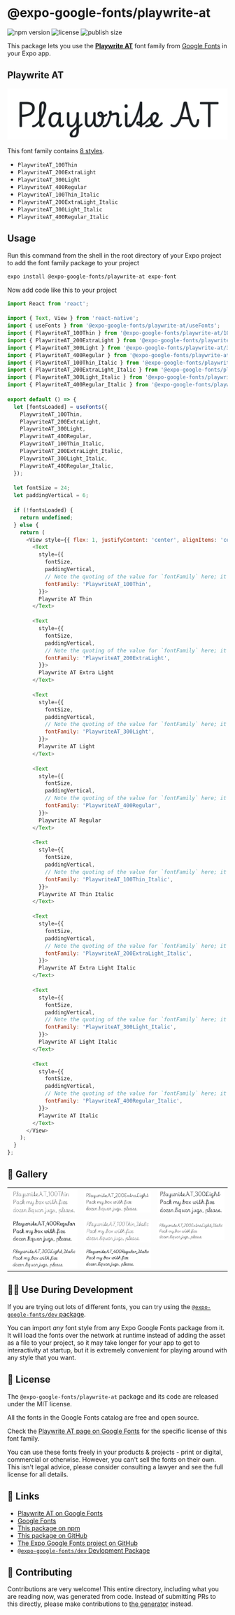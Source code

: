 # @expo-google-fonts/playwrite-at

![npm version](https://flat.badgen.net/npm/v/@expo-google-fonts/playwrite-at)
![license](https://flat.badgen.net/github/license/expo/google-fonts)
![publish size](https://flat.badgen.net/packagephobia/install/@expo-google-fonts/playwrite-at)

This package lets you use the [**Playwrite AT**](https://fonts.google.com/specimen/Playwrite+AT) font family from [Google Fonts](https://fonts.google.com/) in your Expo app.

## Playwrite AT

![Playwrite AT](./font-family.png)

This font family contains [8 styles](#-gallery).

- `PlaywriteAT_100Thin`
- `PlaywriteAT_200ExtraLight`
- `PlaywriteAT_300Light`
- `PlaywriteAT_400Regular`
- `PlaywriteAT_100Thin_Italic`
- `PlaywriteAT_200ExtraLight_Italic`
- `PlaywriteAT_300Light_Italic`
- `PlaywriteAT_400Regular_Italic`

## Usage

Run this command from the shell in the root directory of your Expo project to add the font family package to your project
```sh
expo install @expo-google-fonts/playwrite-at expo-font
```

Now add code like this to your project
```js
import React from 'react';

import { Text, View } from 'react-native';
import { useFonts } from '@expo-google-fonts/playwrite-at/useFonts';
import { PlaywriteAT_100Thin } from '@expo-google-fonts/playwrite-at/100Thin';
import { PlaywriteAT_200ExtraLight } from '@expo-google-fonts/playwrite-at/200ExtraLight';
import { PlaywriteAT_300Light } from '@expo-google-fonts/playwrite-at/300Light';
import { PlaywriteAT_400Regular } from '@expo-google-fonts/playwrite-at/400Regular';
import { PlaywriteAT_100Thin_Italic } from '@expo-google-fonts/playwrite-at/100Thin_Italic';
import { PlaywriteAT_200ExtraLight_Italic } from '@expo-google-fonts/playwrite-at/200ExtraLight_Italic';
import { PlaywriteAT_300Light_Italic } from '@expo-google-fonts/playwrite-at/300Light_Italic';
import { PlaywriteAT_400Regular_Italic } from '@expo-google-fonts/playwrite-at/400Regular_Italic';

export default () => {
  let [fontsLoaded] = useFonts({
    PlaywriteAT_100Thin,
    PlaywriteAT_200ExtraLight,
    PlaywriteAT_300Light,
    PlaywriteAT_400Regular,
    PlaywriteAT_100Thin_Italic,
    PlaywriteAT_200ExtraLight_Italic,
    PlaywriteAT_300Light_Italic,
    PlaywriteAT_400Regular_Italic,
  });

  let fontSize = 24;
  let paddingVertical = 6;

  if (!fontsLoaded) {
    return undefined;
  } else {
    return (
      <View style={{ flex: 1, justifyContent: 'center', alignItems: 'center' }}>
        <Text
          style={{
            fontSize,
            paddingVertical,
            // Note the quoting of the value for `fontFamily` here; it expects a string!
            fontFamily: 'PlaywriteAT_100Thin',
          }}>
          Playwrite AT Thin
        </Text>

        <Text
          style={{
            fontSize,
            paddingVertical,
            // Note the quoting of the value for `fontFamily` here; it expects a string!
            fontFamily: 'PlaywriteAT_200ExtraLight',
          }}>
          Playwrite AT Extra Light
        </Text>

        <Text
          style={{
            fontSize,
            paddingVertical,
            // Note the quoting of the value for `fontFamily` here; it expects a string!
            fontFamily: 'PlaywriteAT_300Light',
          }}>
          Playwrite AT Light
        </Text>

        <Text
          style={{
            fontSize,
            paddingVertical,
            // Note the quoting of the value for `fontFamily` here; it expects a string!
            fontFamily: 'PlaywriteAT_400Regular',
          }}>
          Playwrite AT Regular
        </Text>

        <Text
          style={{
            fontSize,
            paddingVertical,
            // Note the quoting of the value for `fontFamily` here; it expects a string!
            fontFamily: 'PlaywriteAT_100Thin_Italic',
          }}>
          Playwrite AT Thin Italic
        </Text>

        <Text
          style={{
            fontSize,
            paddingVertical,
            // Note the quoting of the value for `fontFamily` here; it expects a string!
            fontFamily: 'PlaywriteAT_200ExtraLight_Italic',
          }}>
          Playwrite AT Extra Light Italic
        </Text>

        <Text
          style={{
            fontSize,
            paddingVertical,
            // Note the quoting of the value for `fontFamily` here; it expects a string!
            fontFamily: 'PlaywriteAT_300Light_Italic',
          }}>
          Playwrite AT Light Italic
        </Text>

        <Text
          style={{
            fontSize,
            paddingVertical,
            // Note the quoting of the value for `fontFamily` here; it expects a string!
            fontFamily: 'PlaywriteAT_400Regular_Italic',
          }}>
          Playwrite AT Italic
        </Text>
      </View>
    );
  }
};

```

## 🔡 Gallery


||||
|-|-|-|
|![PlaywriteAT_100Thin](.//100Thin/PlaywriteAT_100Thin.ttf.png)|![PlaywriteAT_200ExtraLight](.//200ExtraLight/PlaywriteAT_200ExtraLight.ttf.png)|![PlaywriteAT_300Light](.//300Light/PlaywriteAT_300Light.ttf.png)||
|![PlaywriteAT_400Regular](.//400Regular/PlaywriteAT_400Regular.ttf.png)|![PlaywriteAT_100Thin_Italic](.//100Thin_Italic/PlaywriteAT_100Thin_Italic.ttf.png)|![PlaywriteAT_200ExtraLight_Italic](.//200ExtraLight_Italic/PlaywriteAT_200ExtraLight_Italic.ttf.png)||
|![PlaywriteAT_300Light_Italic](.//300Light_Italic/PlaywriteAT_300Light_Italic.ttf.png)|![PlaywriteAT_400Regular_Italic](.//400Regular_Italic/PlaywriteAT_400Regular_Italic.ttf.png)|||


## 👩‍💻 Use During Development

If you are trying out lots of different fonts, you can try using the [`@expo-google-fonts/dev` package](https://github.com/expo/google-fonts/tree/master/font-packages/dev#readme).

You can import *any* font style from any Expo Google Fonts package from it. It will load the fonts
over the network at runtime instead of adding the asset as a file to your project, so it may take longer
for your app to get to interactivity at startup, but it is extremely convenient
for playing around with any style that you want.

## 📖 License

The `@expo-google-fonts/playwrite-at` package and its code are released under the MIT license.

All the fonts in the Google Fonts catalog are free and open source.

Check the [Playwrite AT page on Google Fonts](https://fonts.google.com/specimen/Playwrite+AT) for the specific license of this font family.

You can use these fonts freely in your products & projects - print or digital, commercial or otherwise. However, you can't sell the fonts on their own. This isn't legal advice, please consider consulting a lawyer and see the full license for all details.

## 🔗 Links

- [Playwrite AT on Google Fonts](https://fonts.google.com/specimen/Playwrite+AT)
- [Google Fonts](https://fonts.google.com/)
- [This package on npm](https://www.npmjs.com/package/@expo-google-fonts/playwrite-at)
- [This package on GitHub](https://github.com/expo/google-fonts/tree/master/font-packages/playwrite-at)
- [The Expo Google Fonts project on GitHub](https://github.com/expo/google-fonts)
- [`@expo-google-fonts/dev` Devlopment Package](https://github.com/expo/google-fonts/tree/master/font-packages/dev)

## 🤝 Contributing

Contributions are very welcome! This entire directory, including what you are reading now, was generated from code. Instead of submitting PRs to this directly, please make contributions to [the generator](https://github.com/expo/google-fonts/tree/master/packages/generator) instead.
